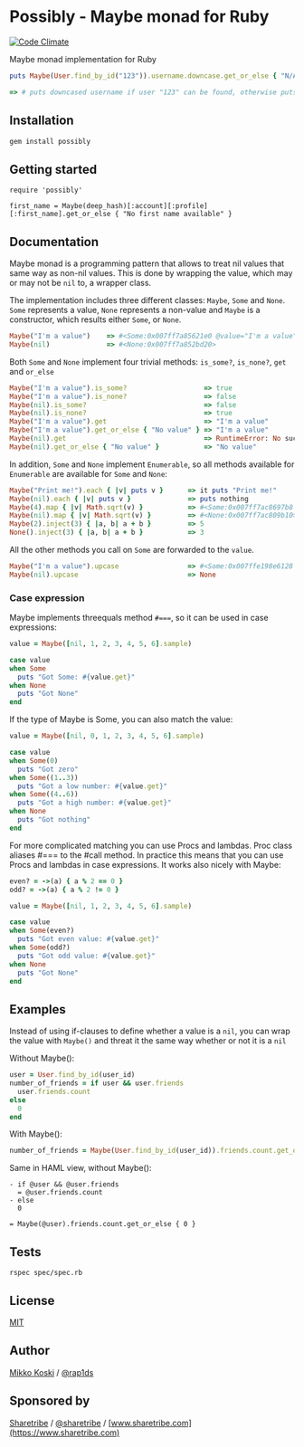 # Possibly - Maybe monad for Ruby

[![Code Climate](https://codeclimate.com/github/rap1ds/ruby-possibly/badges/gpa.svg)](https://codeclimate.com/github/rap1ds/ruby-possibly)

Maybe monad implementation for Ruby

```ruby
puts Maybe(User.find_by_id("123")).username.downcase.get_or_else { "N/A" }

=> # puts downcased username if user "123" can be found, otherwise puts "N/A"
```

## Installation

```ruby
gem install possibly
```

## Getting started

```
require 'possibly'

first_name = Maybe(deep_hash)[:account][:profile][:first_name].get_or_else { "No first name available" }
```

## Documentation

Maybe monad is a programming pattern that allows to treat nil values that same way as non-nil values. This is done by wrapping the value, which may or may not be `nil` to, a wrapper class.

The implementation includes three different classes: `Maybe`, `Some` and `None`. `Some` represents a value, `None` represents a non-value and `Maybe` is a constructor, which results either `Some`, or `None`.

```ruby
Maybe("I'm a value")    => #<Some:0x007ff7a85621e0 @value="I'm a value">
Maybe(nil)              => #<None:0x007ff7a852bd20>
```

Both `Some` and `None` implement four trivial methods: `is_some?`, `is_none?`, `get` and `or_else`

```ruby
Maybe("I'm a value").is_some?                   => true
Maybe("I'm a value").is_none?                   => false
Maybe(nil).is_some?                             => false
Maybe(nil).is_none?                             => true
Maybe("I'm a value").get                        => "I'm a value"
Maybe("I'm a value").get_or_else { "No value" } => "I'm a value"
Maybe(nil).get                                  => RuntimeError: No such element
Maybe(nil).get_or_else { "No value" }           => "No value"
```

In addition, `Some` and `None` implement `Enumerable`, so all methods available for `Enumerable` are available for `Some` and `None`:

```ruby
Maybe("Print me!").each { |v| puts v }      => it puts "Print me!"
Maybe(nil).each { |v| puts v }              => puts nothing
Maybe(4).map { |v| Math.sqrt(v) }           => #<Some:0x007ff7ac8697b8 @value=2.0>
Maybe(nil).map { |v| Math.sqrt(v) }         => #<None:0x007ff7ac809b10>
Maybe(2).inject(3) { |a, b| a + b }         => 5
None().inject(3) { |a, b| a + b }           => 3
```

All the other methods you call on `Some` are forwarded to the `value`.

```ruby
Maybe("I'm a value").upcase                 => #<Some:0x007ffe198e6128 @value="I'M A VALUE">
Maybe(nil).upcase                           => None
```

### Case expression

Maybe implements threequals method `#===`, so it can be used in case expressions:

```ruby
value = Maybe([nil, 1, 2, 3, 4, 5, 6].sample)

case value
when Some
  puts "Got Some: #{value.get}"
when None
  puts "Got None"
end
```

If the type of Maybe is Some, you can also match the value:

```ruby
value = Maybe([nil, 0, 1, 2, 3, 4, 5, 6].sample)

case value
when Some(0)
  puts "Got zero"
when Some((1..3))
  puts "Got a low number: #{value.get}"
when Some((4..6))
  puts "Got a high number: #{value.get}"
when None
  puts "Got nothing"
end
```

For more complicated matching you can use Procs and lambdas. Proc class aliases #=== to the #call method. In practice this means that you can use Procs and lambdas in case expressions. It works also nicely with Maybe:

```ruby
even? = ->(a) { a % 2 == 0 }
odd? = ->(a) { a % 2 != 0 }

value = Maybe([nil, 1, 2, 3, 4, 5, 6].sample)

case value
when Some(even?)
  puts "Got even value: #{value.get}"
when Some(odd?)
  puts "Got odd value: #{value.get}"
when None
  puts "Got None"
end
```

## Examples

Instead of using if-clauses to define whether a value is a `nil`, you can wrap the value with `Maybe()` and threat it the same way whether or not it is a `nil`

Without Maybe():

```ruby
user = User.find_by_id(user_id)
number_of_friends = if user && user.friends
  user.friends.count
else
  0
end
```

With Maybe():

```ruby
number_of_friends = Maybe(User.find_by_id(user_id)).friends.count.get_or_else { 0 }
```

Same in HAML view, without Maybe():

```haml
- if @user && @user.friends
  = @user.friends.count
- else
  0
```

```haml
= Maybe(@user).friends.count.get_or_else { 0 }
```

## Tests

`rspec spec/spec.rb`

## License

[MIT](LICENSE)

## Author

[Mikko Koski](https://github.com/rap1ds) / [@rap1ds](http://twitter.com/rap1ds)

## Sponsored by

[Sharetribe](https://github.com/sharetribe) / [@sharetribe](http://twitter.com/sharetribe) / [www.sharetribe.com](https://www.sharetribe.com)
